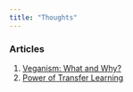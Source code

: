 ```yaml
---
title: "Thoughts"
---
```


### Articles



1. [Veganism: What and Why?](http://www.google.com)
2. [Power of Transfer Learning](http://www.google.com)

